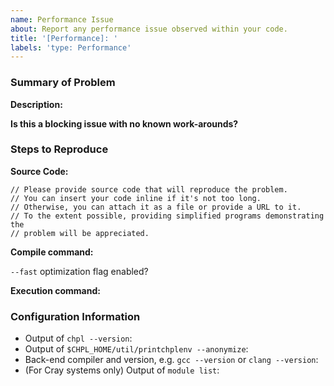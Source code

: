 ```yaml
---
name: Performance Issue
about: Report any performance issue observed within your code.
title: '[Performance]: '
labels: 'type: Performance'
---
```


### Summary of Problem

**Description:**
<!--
What behavior did you observe when encountering this issue?
What behavior did you expect to observe?
-->

**Is this a blocking issue with no known work-arounds?**
<!-- Answer 'yes', 'no' or 'I don't know'. -->

### Steps to Reproduce

**Source Code:**

```chapel
// Please provide source code that will reproduce the problem.
// You can insert your code inline if it's not too long.
// Otherwise, you can attach it as a file or provide a URL to it.
// To the extent possible, providing simplified programs demonstrating the
// problem will be appreciated.
```

**Compile command:**
<!-- e.g. `chpl foo.chpl` -->

`--fast` optimization flag enabled?
<!-- Answer 'yes' or 'no'. -->

**Execution command:**
<!--
e.g. `./foo -nl 4`
If an input file is required, include it as well.
-->

### Configuration Information

- Output of `chpl --version`:
- Output of `$CHPL_HOME/util/printchplenv --anonymize`:
- Back-end compiler and version, e.g. `gcc --version` or `clang --version`:
- (For Cray systems only) Output of `module list`:
